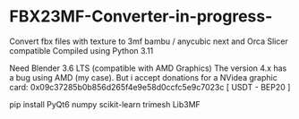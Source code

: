 # FBX23MF-Converter-in-progress-
Convert fbx files with texture to 3mf bambu / anycubic next and Orca Slicer compatible
Compiled using Python 3.11


Need Blender 3.6 LTS (compatible with AMD Graphics) The version 4.x has a bug using AMD (my case). 
But i accept donations for a NVidea graphic card:  0x09c37285b0b856d265f4e9e58d0ccfc5e9c7023c    [ USDT - BEP20 ]

pip install PyQt6 numpy scikit-learn trimesh Lib3MF
